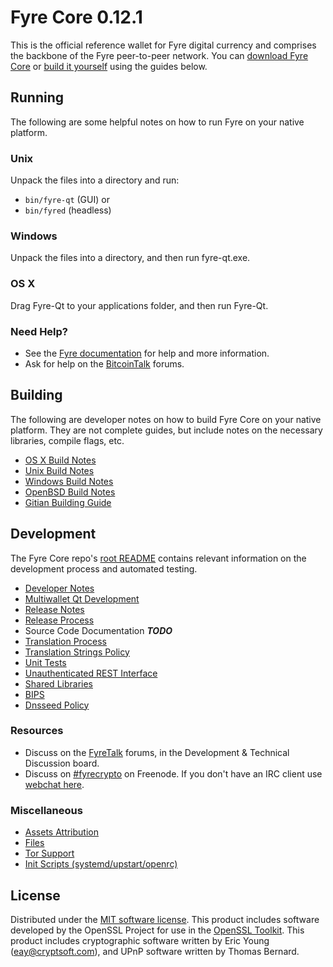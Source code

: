 Fyre Core 0.12.1
=====================

This is the official reference wallet for Fyre digital currency and comprises the backbone of the Fyre peer-to-peer network. You can [download Fyre Core](https://www.fyre.org/downloads/) or [build it yourself](#building) using the guides below.

Running
---------------------
The following are some helpful notes on how to run Fyre on your native platform.

### Unix

Unpack the files into a directory and run:

- `bin/fyre-qt` (GUI) or
- `bin/fyred` (headless)

### Windows

Unpack the files into a directory, and then run fyre-qt.exe.

### OS X

Drag Fyre-Qt to your applications folder, and then run Fyre-Qt.

### Need Help?

* See the [Fyre documentation](https://dashpay.atlassian.net/wiki/display/DOC)
for help and more information.
* Ask for help on the [BitcoinTalk](https://bitcointalk.org/) forums.

Building
---------------------
The following are developer notes on how to build Fyre Core on your native platform. They are not complete guides, but include notes on the necessary libraries, compile flags, etc.

- [OS X Build Notes](build-osx.md)
- [Unix Build Notes](build-unix.md)
- [Windows Build Notes](build-windows.md)
- [OpenBSD Build Notes](build-openbsd.md)
- [Gitian Building Guide](gitian-building.md)

Development
---------------------
The Fyre Core repo's [root README](/README.md) contains relevant information on the development process and automated testing.

- [Developer Notes](developer-notes.md)
- [Multiwallet Qt Development](multiwallet-qt.md)
- [Release Notes](release-notes.md)
- [Release Process](release-process.md)
- Source Code Documentation ***TODO***
- [Translation Process](translation_process.md)
- [Translation Strings Policy](translation_strings_policy.md)
- [Unit Tests](unit-tests.md)
- [Unauthenticated REST Interface](REST-interface.md)
- [Shared Libraries](shared-libraries.md)
- [BIPS](bips.md)
- [Dnsseed Policy](dnsseed-policy.md)

### Resources
* Discuss on the [FyreTalk](https://fyretalk.org/) forums, in the Development & Technical Discussion board.
* Discuss on [#fyrecrypto](http://webchat.freenode.net/?channels=fyrecrypto) on Freenode. If you don't have an IRC client use [webchat here](http://webchat.freenode.net/?channels=fyrecrypto).

### Miscellaneous
- [Assets Attribution](assets-attribution.md)
- [Files](files.md)
- [Tor Support](tor.md)
- [Init Scripts (systemd/upstart/openrc)](init.md)

License
---------------------
Distributed under the [MIT software license](http://www.opensource.org/licenses/mit-license.php).
This product includes software developed by the OpenSSL Project for use in the [OpenSSL Toolkit](https://www.openssl.org/). This product includes
cryptographic software written by Eric Young ([eay@cryptsoft.com](mailto:eay@cryptsoft.com)), and UPnP software written by Thomas Bernard.

